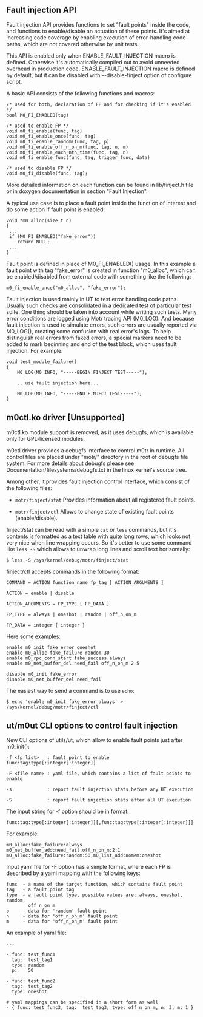 Fault injection API
-------------------

Fault injection API provides functions to set "fault points" inside the code,
and functions to enable/disable an actuation of these points. It's aimed at
increasing code coverage by enabling execution of error-handling code paths,
which are not covered otherwise by unit tests.

This API is enabled only when ENABLE_FAULT_INJECTION macro is defined.
Otherwise it's automatically compiled out to avoid unneeded overhead in
production code. ENABLE_FAULT_INJECTION macro is defined by default, but it can
be disabled with --disable-finject option of configure script.

A basic API consists of the following functions and macros:

    /* used for both, declaration of FP and for checking if it's enabled */
    bool M0_FI_ENABLED(tag)

    /* used to enable FP */
    void m0_fi_enable(func, tag)
    void m0_fi_enable_once(func, tag)
    void m0_fi_enable_random(func, tag, p)
    void m0_fi_enable_off_n_on_m(func, tag, n, m)
    void m0_fi_enable_each_nth_time(func, tag, n)
    void m0_fi_enable_func(func, tag, trigger_func, data)

    /* used to disable FP */
    void m0_fi_disable(func, tag);

More detailed information on each function can be found in lib/finject.h file or
in doxygen documentation in section "Fault Injection".

A typical use case is to place a fault point inside the function of interest and
do some action if fault point is enabled:

    void *m0_alloc(size_t n)
    {
     ...
     if (M0_FI_ENABLED("fake_error"))
        return NULL;
     ...
    }

Fault point is defined in place of M0_FI_ENABLED() usage. In this example a
fault point with tag "fake_error" is created in function "m0_alloc", which can
be enabled/disabled from external code with something like the following:

    m0_fi_enable_once("m0_alloc", "fake_error");

Fault injection is used mainly in UT to test error handling code paths. Usually
such checks are consolidated in a dedicated test of particular test suite. One
thing should be taken into account while writing such tests. Many error
conditions are logged using Motr tracing API (M0_LOG). And because fault
injection is used to simulate errors, such errors are usually reported via
M0_LOG(), creating some confusion with real error's logs. To help distinguish
real errors from faked errors, a special markers need to be added to mark
beginning and end of the test block, which uses fault injection. For example:

    void test_module_failure()
    {
        M0_LOG(M0_INFO, "-----BEGIN FINJECT TEST-----");

        ...use fault injection here...

        M0_LOG(M0_INFO, "-----END FINJECT TEST-----");
    }


m0ctl.ko driver [Unsupported]
---------------

m0ctl.ko module support is removed, as it uses debugfs,
which is available only for GPL-licensed modules.

m0ctl driver provides a debugfs interface to control m0tr in runtime. All
control files are placed under "motr/" directory in the root of debugfs file
system. For more details about debugfs please see
Documentation/filesystems/debugfs.txt in the linux kernel's source tree.

Among other, it provides fault injection control interface, which
consist of the following files:

* `motr/finject/stat`   Provides information about all registered fault
                        points.

* `motr/finject/ctl`    Allows to change state of existing fault points
                        (enable/disable).

finject/stat can be read with a simple `cat` or `less` commands, but it's
contents is formatted as a text table with quite long rows, which looks not very
nice when line wrapping occurs. So it's better to use some command like `less
-S` which allows to unwrap long lines and scroll text horizontally:

    $ less -S /sys/kernel/debug/motr/finject/stat

finject/ctl accepts commands in the following format:

    COMMAND = ACTION function_name fp_tag [ ACTION_ARGUMENTS ]

    ACTION = enable | disable

    ACTION_ARGUMENTS = FP_TYPE [ FP_DATA ]

    FP_TYPE = always | oneshot | random | off_n_on_m

    FP_DATA = integer { integer }

Here some examples:

    enable m0_init fake_error oneshot
    enable m0_alloc fake_failure random 30
    enable m0_rpc_conn_start fake_success always
    enable m0_net_buffer_del need_fail off_n_on_m 2 5

    disable m0_init fake_error
    disable m0_net_buffer_del need_fail

The easiest way to send a command is to use `echo`:

    $ echo 'enable m0_init fake_error always' > /sys/kernel/debug/motr/finject/ctl


ut/m0ut CLI options to control fault injection
----------------------------------------------

New CLI options of utils/ut, which allow to enable fault points just after
m0_init():

    -f <fp list>   : fault point to enable func:tag:type[:integer[:integer]]

    -F <file name> : yaml file, which contains a list of fault points to enable

    -s             : report fault injection stats before any UT execution

    -S             : report fault injection stats after all UT execution

The input string for -f option should be in format:

    func:tag:type[:integer[:integer]][,func:tag:type[:integer[:integer]]]

For example:

    m0_alloc:fake_failure:always
    m0_net_buffer_add:need_fail:off_n_on_m:2:1
    m0_alloc:fake_failure:random:50,m0_list_add:nomem:oneshot

Input yaml file for -F option has a simple format, where each FP is described by
a yaml mapping with the following keys:

    func  - a name of the target function, which contains fault point
    tag   - a fault point tag
    type  - a fault point type, possible values are: always, oneshot, random,
            off_n_on_m
    p     - data for 'random' fault point
    n     - data for 'off_n_on_m' fault point
    m     - data for 'off_n_on_m' fault point

An example of yaml file:

    ---

    - func: test_func1
      tag:  test_tag1
      type: random
      p:    50

    - func: test_func2
      tag:  test_tag2
      type: oneshot

    # yaml mappings can be specified in a short form as well
    - { func: test_func3, tag:  test_tag3, type: off_n_on_m, n: 3, m: 1 }

